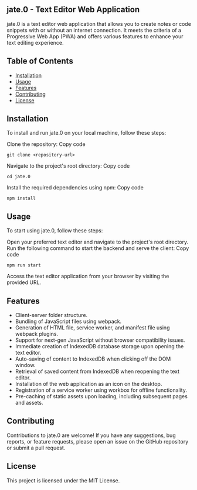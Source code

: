 ## jate.0 - Text Editor Web Application
jate.0 is a text editor web application that allows you to create notes or code snippets with or without an internet connection. It meets the criteria of a Progressive Web App (PWA) and offers various features to enhance your text editing experience.

## Table of Contents
* [Installation](#installation)
* [Usage](#usage)
* [Features](#features)
* [Contributing](#contributing)
* [License](#license)
## Installation
To install and run jate.0 on your local machine, follow these steps:

Clone the repository:
Copy code
```
git clone <repository-url>
```
Navigate to the project's root directory:
Copy code
```
cd jate.0
```
Install the required dependencies using npm:
Copy code
```
npm install
```
## Usage
To start using jate.0, follow these steps:

Open your preferred text editor and navigate to the project's root directory.
Run the following command to start the backend and serve the client:
Copy code
```
npm run start
```
Access the text editor application from your browser by visiting the provided URL.

## Features
* Client-server folder structure.
* Bundling of JavaScript files using webpack.
* Generation of HTML file, service worker, and manifest file using webpack plugins.
* Support for next-gen JavaScript without browser compatibility issues.
* Immediate creation of IndexedDB database storage upon opening the text editor.
* Auto-saving of content to IndexedDB when clicking off the DOM window.
* Retrieval of saved content from IndexedDB when reopening the text editor.
* Installation of the web application as an icon on the desktop.
* Registration of a service worker using workbox for offline functionality.
* Pre-caching of static assets upon loading, including subsequent pages and assets.

## Contributing
Contributions to jate.0 are welcome! If you have any suggestions, bug reports, or feature requests, please open an issue on the GitHub repository or submit a pull request.

## License
This project is licensed under the MIT License.

